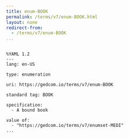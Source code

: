 ```yaml
---
title: enum-BOOK
permalink: /terms/v7/enum-BOOK.html
layout: none
redirect-from:
  - /terms/v7/enum-BOOK
...
```


```

%YAML 1.2
---
lang: en-US

type: enumeration

uri: https://gedcom.io/terms/v7/enum-BOOK

standard tag: BOOK

specification:
  - A bound book

value of:
  - "https://gedcom.io/terms/v7/enumset-MEDI"
...

```
